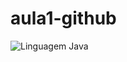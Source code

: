 # aula1-github
![Linguagem Java](C:\Users\Samsung\eclipse-workspace\curso_programacao\src\application\java.png)
